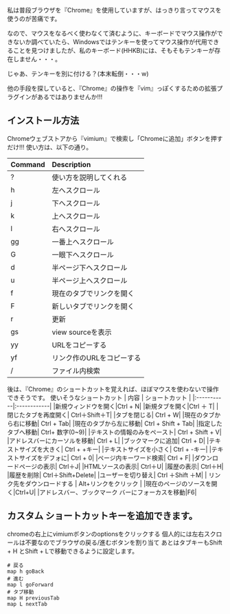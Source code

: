 私は普段ブラウザを『Chrome』を使用していますが、はっきり言ってマウスを使うのが苦痛です。

なので、マウスをなるべく使わなくて済むように、キーボードでマウス操作ができないか調べていたら、Windowsではテンキーを使ってマウス操作が代用できることを見つけましたが、私のキーボード(HHKB)には、そもそもテンキーが存在しません・・・。

じゃあ、テンキーを別に付ける？(本末転倒・・・w)

他の手段を探していると、『Chrome』の操作を『vim』っぽくするための拡張プラグインがあるではありませんか!!!


## インストール方法
Chromeウェブストアから『vimium』で検索し「Chromeに追加」ボタンを押すだけ!!!
使い方は、以下の通り。

| Command    | Description |
|:-----------|:------------|
|?           |使い方を説明してくれる    |
|h           |左へスクロール            |
|j           |下へスクロール            |
|k           |上へスクロール            |
|l           |右へスクロール            |
|gg          |一番上へスクロール        |
|G           |一眼下へスクロール        |
|d           |半ページ下へスクロール    |
|u           |半ページ上へスクロール    |
|f           |現在のタブでリンクを開く  |
|F           |新しいタブでリンクを開く  |
|r           |更新                      |
|gs          |view sourceを表示         |
|yy          |URLをコピーする           |
|yf          |リンク作のURLをコピーする |
|/           |ファイル内検索           |

後は、『Chrome』のショートカットを覚えれば、ほぼマウスを使わないで操作できそうです。
使いそうなショートカット
| 内容    | ショートカット |
|:-----------|:------------|
|新規ウィンドウを開く|Ctrl + N|
|新規タブを開く|Ctrl ＋ T|
|閉じたタブを再度開く|	Ctrl＋Shift＋T|
|タブを閉じる|	Ctrl + W|
|現在のタブから右に移動|	Ctrl + Tab|
|現在のタブから左に移動|	Ctrl + Shift + Tab|
|指定したタブへ移動|	Ctrl+ 数字(0~9)|
|テキストの情報のみをペースト|	Ctrl + Shift + V|
|アドレスバーにカーソルを移動|	Ctrl + L|
|ブックマークに追加|	Ctrl + D|
|テキストサイズを大きく|	Ctrl + +キー|
|テキストサイズを小さく|	Ctrl + -キー|
|テキストサイズをデフォに|	Ctrl + 0|
|ページ内キーワード検索|	Ctrl + F|
|ダウンロードページの表示|	Ctrl＋J|
|HTMLソースの表示|	Ctrl＋U|
|履歴の表示|	Ctrl＋H|
|履歴を削除|	Ctrl＋Shift+Delete|
|ユーザーを切り替え|	Ctrl ＋Shift ＋M|
| リンク先をダウンロードする | Alt+リンクをクリック |
|現在のページのソースを開く|Ctrl+U|
|アドレスバー、ブックマーク バーにフォーカスを移動|F6|



## カスタム ショートカットキーを追加できます。

chromeの右上にvimiumボタンのoptionsをクリックする
個人的には左右スクロールは不要なのでブラウザの戻る/進むボタンを割り当て
あとはタブキーもShift + H とShift + Lで移動できるように設定します。

```
# 戻る
map h goBack
# 進む
map l goForward
# タブ移動
map H previousTab
map L nextTab
```

